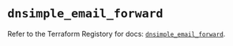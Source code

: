 # `dnsimple_email_forward`

Refer to the Terraform Registory for docs: [`dnsimple_email_forward`](https://registry.terraform.io/providers/dnsimple/dnsimple/1.2.0/docs/resources/email_forward).
